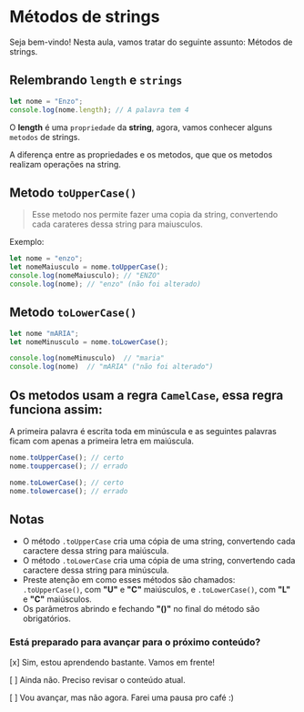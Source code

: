 # Métodos de strings

Seja bem-vindo! Nesta aula, vamos tratar do seguinte assunto: Métodos de strings.

## Relembrando `length` e `strings`

```js
let nome = "Enzo";
console.log(nome.length); // A palavra tem 4
```

O **length** é uma `propriedade` da **string**, agora, vamos conhecer alguns `metodos` de strings.

A diferença entre as propriedades e os metodos, que que os metodos realizam operações na string.

## Metodo `toUpperCase()`

> Esse metodo nos permite fazer uma copia da string, convertendo cada carateres dessa string para maiusculos.

Exemplo:

```js
let nome = "enzo";
let nomeMaiusculo = nome.toUpperCase();
console.log(nomeMaiusculo); // "ENZO"
console.log(nome); // "enzo" (não foi alterado)
```

## Metodo `toLowerCase()`

```js
let nome "mARIA";
let nomeMinusculo = nome.toLowerCase();

console.log(nomeMinusculo)  // "maria"
console.log(nome)  // "mARIA" ("não foi alterado")
```

## Os metodos usam a regra `CamelCase`, essa regra funciona assim:

A primeira palavra é escrita toda em minúscula e as seguintes palavras ficam com apenas a primeira letra em maiúscula.

```js
nome.toUpperCase(); // certo
nome.touppercase(); // errado

nome.toLowerCase(); // certo
nome.tolowercase(); // errado
```

## Notas

- O método `.toUpperCase` cria uma cópia de uma string, convertendo cada caractere dessa string para maiúscula.
- O método `.toLowerCase` cria uma cópia de uma string, convertendo cada caractere dessa string para minúscula.
- Preste atenção em como esses métodos são chamados: `.toUpperCase()`, com **"U"** e **"C"** maiúsculos, e `.toLowerCase()`, com **"L"** e **"C"** maiúsculos.
- Os parâmetros abrindo e fechando **"()"** no final do método são obrigatórios.

### Está preparado para avançar para o próximo conteúdo?

[x] Sim, estou aprendendo bastante. Vamos em frente!

[ ] Ainda não. Preciso revisar o conteúdo atual.

[ ] Vou avançar, mas não agora. Farei uma pausa pro café :)
